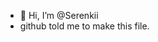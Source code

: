 - 👋 Hi, I’m @Serenkii
- github told me to make this file.
<!---
- 👀 I’m interested in all kind of sciences.
- 🌱 I’m currently learning java and C++ or/and how to use Ardunios
--->
<!---
Serenkii/Serenkii is a ✨ special ✨ repository because its `README.md` (this file) appears on your GitHub profile.
You can click the Preview link to take a look at your changes.
--->
